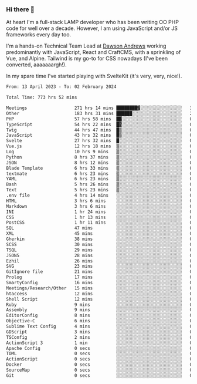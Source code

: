 ### Hi there 👋

<!--
**JamesNock/JamesNock** is a ✨ _special_ ✨ repository because its `README.md` (this file) appears on your GitHub profile.

Here are some ideas to get you started:

- 🔭 I’m currently working on ...
- 🌱 I’m currently learning ...
- 👯 I’m looking to collaborate on ...
- 🤔 I’m looking for help with ...
- 💬 Ask me about ...
- 📫 How to reach me: ...
- 😄 Pronouns: ...
- ⚡ Fun fact: ...
-->
At heart I'm a full-stack LAMP developer who has been writing OO PHP code for well over a decade. However, I am using JavaScript and/or JS frameworks every day too.

I'm a hands-on Technical Team Lead at [Dawson Andrews](https://www.dawsonandrews.com/) working predominantly with JavaScript, React and CraftCMS, with a sprinkling of Vue, and Alpine. Tailwind is my go-to for CSS nowadays (I've been converted, aaaaaaargh!).

In my spare time I've started playing with SvelteKit (it's very, very, nice!).

<!--START_SECTION:waka-->

```txt
From: 13 April 2023 - To: 02 February 2024

Total Time: 773 hrs 52 mins

Meetings                  271 hrs 14 mins ████████▓░░░░░░░░░░░░░░░░   35.06 %
Other                     183 hrs 31 mins ██████░░░░░░░░░░░░░░░░░░░   23.72 %
PHP                       57 hrs 58 mins  ██░░░░░░░░░░░░░░░░░░░░░░░   07.49 %
TypeScript                54 hrs 22 mins  █▓░░░░░░░░░░░░░░░░░░░░░░░   07.03 %
Twig                      44 hrs 47 mins  █▒░░░░░░░░░░░░░░░░░░░░░░░   05.79 %
JavaScript                43 hrs 32 mins  █▒░░░░░░░░░░░░░░░░░░░░░░░   05.63 %
Svelte                    27 hrs 32 mins  █░░░░░░░░░░░░░░░░░░░░░░░░   03.56 %
Vue.js                    12 hrs 18 mins  ▒░░░░░░░░░░░░░░░░░░░░░░░░   01.59 %
Log                       10 hrs 9 mins   ▒░░░░░░░░░░░░░░░░░░░░░░░░   01.31 %
Python                    8 hrs 37 mins   ▒░░░░░░░░░░░░░░░░░░░░░░░░   01.11 %
JSON                      8 hrs 12 mins   ▒░░░░░░░░░░░░░░░░░░░░░░░░   01.06 %
Blade Template            6 hrs 33 mins   ▒░░░░░░░░░░░░░░░░░░░░░░░░   00.85 %
textmate                  6 hrs 23 mins   ▒░░░░░░░░░░░░░░░░░░░░░░░░   00.83 %
YAML                      6 hrs 23 mins   ▒░░░░░░░░░░░░░░░░░░░░░░░░   00.83 %
Bash                      5 hrs 26 mins   ▒░░░░░░░░░░░░░░░░░░░░░░░░   00.70 %
Text                      5 hrs 23 mins   ▒░░░░░░░░░░░░░░░░░░░░░░░░   00.70 %
.env file                 4 hrs 14 mins   ░░░░░░░░░░░░░░░░░░░░░░░░░   00.55 %
HTML                      3 hrs 6 mins    ░░░░░░░░░░░░░░░░░░░░░░░░░   00.40 %
Markdown                  3 hrs 6 mins    ░░░░░░░░░░░░░░░░░░░░░░░░░   00.40 %
INI                       1 hr 24 mins    ░░░░░░░░░░░░░░░░░░░░░░░░░   00.18 %
CSS                       1 hr 13 mins    ░░░░░░░░░░░░░░░░░░░░░░░░░   00.16 %
PostCSS                   1 hr 11 mins    ░░░░░░░░░░░░░░░░░░░░░░░░░   00.15 %
SQL                       47 mins         ░░░░░░░░░░░░░░░░░░░░░░░░░   00.10 %
XML                       45 mins         ░░░░░░░░░░░░░░░░░░░░░░░░░   00.10 %
Gherkin                   38 mins         ░░░░░░░░░░░░░░░░░░░░░░░░░   00.08 %
SCSS                      30 mins         ░░░░░░░░░░░░░░░░░░░░░░░░░   00.07 %
TSQL                      29 mins         ░░░░░░░░░░░░░░░░░░░░░░░░░   00.06 %
JSON5                     28 mins         ░░░░░░░░░░░░░░░░░░░░░░░░░   00.06 %
Ezhil                     26 mins         ░░░░░░░░░░░░░░░░░░░░░░░░░   00.06 %
SVG                       23 mins         ░░░░░░░░░░░░░░░░░░░░░░░░░   00.05 %
GitIgnore file            21 mins         ░░░░░░░░░░░░░░░░░░░░░░░░░   00.05 %
Prolog                    17 mins         ░░░░░░░░░░░░░░░░░░░░░░░░░   00.04 %
SmartyConfig              16 mins         ░░░░░░░░░░░░░░░░░░░░░░░░░   00.04 %
Meetings/Research/Other   15 mins         ░░░░░░░░░░░░░░░░░░░░░░░░░   00.03 %
htaccess                  12 mins         ░░░░░░░░░░░░░░░░░░░░░░░░░   00.03 %
Shell Script              12 mins         ░░░░░░░░░░░░░░░░░░░░░░░░░   00.03 %
Ruby                      9 mins          ░░░░░░░░░░░░░░░░░░░░░░░░░   00.02 %
Assembly                  9 mins          ░░░░░░░░░░░░░░░░░░░░░░░░░   00.02 %
EditorConfig              8 mins          ░░░░░░░░░░░░░░░░░░░░░░░░░   00.02 %
Objective-C               6 mins          ░░░░░░░░░░░░░░░░░░░░░░░░░   00.01 %
Sublime Text Config       4 mins          ░░░░░░░░░░░░░░░░░░░░░░░░░   00.01 %
GDScript                  3 mins          ░░░░░░░░░░░░░░░░░░░░░░░░░   00.01 %
TSConfig                  2 mins          ░░░░░░░░░░░░░░░░░░░░░░░░░   00.01 %
ActionScript 3            1 min           ░░░░░░░░░░░░░░░░░░░░░░░░░   00.00 %
Apache Config             0 secs          ░░░░░░░░░░░░░░░░░░░░░░░░░   00.00 %
TOML                      0 secs          ░░░░░░░░░░░░░░░░░░░░░░░░░   00.00 %
ActionScript              0 secs          ░░░░░░░░░░░░░░░░░░░░░░░░░   00.00 %
Docker                    0 secs          ░░░░░░░░░░░░░░░░░░░░░░░░░   00.00 %
SourceMap                 0 secs          ░░░░░░░░░░░░░░░░░░░░░░░░░   00.00 %
Git                       0 secs          ░░░░░░░░░░░░░░░░░░░░░░░░░   00.00 %
```

<!--END_SECTION:waka-->
